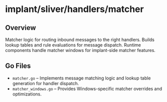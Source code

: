 # implant/sliver/handlers/matcher

## Overview

Matcher logic for routing inbound messages to the right handlers. Builds lookup tables and rule evaluations for message dispatch. Runtime components handle matcher windows for implant-side matcher features.

## Go Files

- `matcher.go` – Implements message matching logic and lookup table generation for handler dispatch.
- `matcher_windows.go` – Provides Windows-specific matcher overrides and optimizations.
